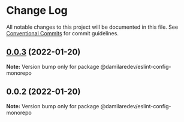 # Change Log

All notable changes to this project will be documented in this file.
See [Conventional Commits](https://conventionalcommits.org) for commit guidelines.

## [0.0.3](https://github.com/dammy001/eslint-config/compare/v0.0.2...v0.0.3) (2022-01-20)

**Note:** Version bump only for package @damilaredev/eslint-config-monorepo





## 0.0.2 (2022-01-20)

**Note:** Version bump only for package @damilaredev/eslint-config-monorepo
